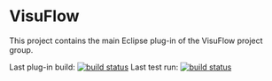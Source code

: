 # VisuFlow

This project contains the main Eclipse plug-in of the VisuFlow project group.

Last plug-in build: [![build status](https://git.cs.upb.de/henni/visuflow-plugin/badges/master/build.svg)](https://git.cs.upb.de/henni/visuflow-plugin/commits/master)
Last test run: [![build status](https://git.cs.upb.de/henni/visuflow-tests/badges/master/build.svg)](https://git.cs.upb.de/henni/visuflow-tests/commits/master)